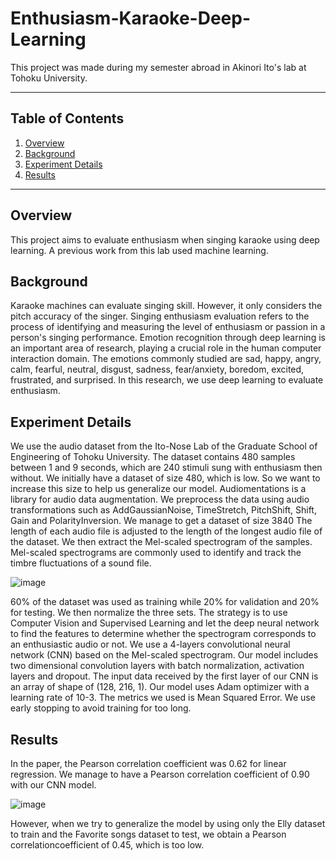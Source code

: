 # Enthusiasm-Karaoke-Deep-Learning
This project was made during my semester abroad in Akinori Ito's lab at Tohoku University.

---

## Table of Contents

1. [Overview](#overview)
2. [Background](#background)
3. [Experiment Details](#experiment)
4. [Results](#results)


---

## Overview
This project aims to evaluate enthusiasm when singing karaoke using deep learning. A previous work from this lab used machine learning.

## Background
Karaoke machines can evaluate singing skill. However, it only considers the pitch accuracy of the singer. Singing enthusiasm evaluation refers to the process of identifying and measuring the level of enthusiasm or passion in a person's singing performance. Emotion recognition through deep learning is an important area of research, playing a crucial role in the human computer interaction domain. The emotions commonly studied are sad, happy, angry, calm, fearful, neutral, disgust, sadness, fear/anxiety, boredom, excited, frustrated, and surprised. In this research, we use deep learning to evaluate enthusiasm.

## Experiment Details
We use the audio dataset from the Ito-Nose Lab of the Graduate School of Engineering of Tohoku University. The dataset contains 480 samples between 1 and 9 seconds, which are 240 stimuli sung with enthusiasm then without.
We initially have a dataset of size 480, which is low. So we want to increase this size to help us generalize our model. Audiomentations is a library for audio data augmentation. We preprocess the data using audio transformations such as AddGaussianNoise, TimeStretch, PitchShift, Shift, Gain and PolarityInversion. We manage to get a dataset of size 3840
The length of each audio file is adjusted to the length of the longest audio file of the dataset.
We then extract the Mel-scaled spectrogram of the samples. Mel-scaled spectrograms are commonly used to identify and track the timbre fluctuations of a sound file.

![image](https://github.com/user-attachments/assets/e76739e3-8b03-4ed2-abd0-44dc2c78e6dd)


60% of the dataset was used as training while 20% for validation and 20% for testing.
We then normalize the three sets.
The strategy is to use Computer Vision and Supervised Learning and let the deep neural network to find the features to determine whether the spectrogram corresponds to an enthusiastic audio or not.
We use a 4-layers convolutional neural network (CNN) based on the Mel-scaled spectrogram. Our model includes two dimensional convolution layers with batch normalization, activation layers and dropout. The input data received by the first layer of our CNN is an array of shape of (128, 216, 1). 
Our model uses Adam optimizer with a learning rate of 10-3. The metrics we used is Mean Squared Error.
We use early stopping to avoid training for too long.

## Results
In the paper, the Pearson correlation coefficient was 0.62 for linear regression. We manage to have a Pearson correlation coefficient of 0.90 with our CNN model.

![image](https://github.com/user-attachments/assets/5da02bcb-d0ba-4c30-b3aa-e7f592295b89)

However, when we try to generalize the model by using only the Elly dataset to train and the Favorite songs dataset to test, we obtain a Pearson correlationcoefficient of 0.45, which is too low.





